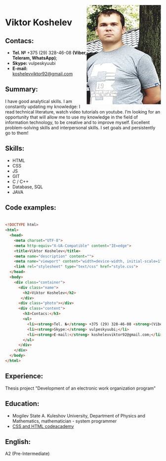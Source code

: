 <img align = "right" width = "240" height = "320" src = "assets/images/photo.jpg">

# Viktor Koshelev

## Contacs:
 * **Tel. №** +375 (29) 328-46-08 **(Viber, Teleram, WhatsApp)**;
 * **Skype:** vulpeskyuubi
 * **E-mail:** koshelevviktor92@gmail.com

## Summary:
I have good analytical skills. I am constantly updating my knowledge: I read 
technical literature, watch video tutorials on youtube. I’m looking for an 
opportunity that will allow me to use my knowledge in the field of information 
technology, to be creative and to improve myself. Excellent problem-solving skills 
and interpersonal skills. I set goals and persistently go to them!

## Skills:
 * HTML
 * CSS
 * JS
 * GIT
 * C / C++
 * Database, SQL
 * JAVA

## Code examples:
```html 

<!DOCTYPE html>
<html>
  <head>
    <meta charset="UTF-8">
    <meta http-equiv="X-UA-Compatible" content="IE=edge">
    <title>Viktor Koshelev</title>
    <meta name="description" content="">
    <meta name="viewport" content="width=device-width, initial-scale=1">
    <link rel="stylesheet" type="text/css" href="style.css">
  </head>
  <body>
    <div class="container">
      <div class="name">
        <h2>Viktor Koshelev</h2>
       </div>
      <div class="photo"></div>   
      <div class="content">
        <h3>Contacs:</h3>
        <ul>
          <li><strong>Tel. №</strong> +375 (29) 328-46-08 <strong>(Viber, Teleram, WhatsApp)</strong>;</li>
          <li><strong>Skype:</strong> vulpeskyuubi;</li>
          <li><strong>E-mail:</strong> koshelevviktor92@gmail.com;</li>
        </ul>             
      </div>
    </div>
  </body>
</html>

```

## Experience:
  Thesis project "Development of an electronic work organization program"
  
## Education:
 * Mogilev State A. Kuleshov University, Department of Physics and Mathematics, mathematician - system programmer
 * [CSS and HTML codeacademy](https://www.codecademy.com/profiles/0127031500)

## English:
A2 (Pre-Intermediate)